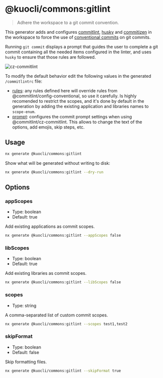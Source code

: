# @kuocli/commons:gitlint

> Adhere the workspace to a git commit convention.

This generator adds and configures [commitlint](https://commitlint.js.org/), [husky](https://typicode.github.io/husky/#/) and [commitizen](http://commitizen.github.io/cz-cli/) in the workspace to force the use of [conventional commits](https://www.conventionalcommits.org/) on git commits.

Running `git commit` displays a prompt that guides the user to complete a git commit containing all the needed items configured in the linter, and uses `husky` to ensure that those rules are followed.

![cz-commitlint](https://commitlint.js.org/assets/cz-commitlint.png)

To modify the default behavior edit the following values in the generated `/commitlintrc` file:

- [rules](https://commitlint.js.org/#/reference-rules): any rules defined here will override rules from @commitlint/config-conventional, so use it carefully. Is highly recomended to restrict the scopes, and it's done by default in the generation by adding the existing application and libraries names to `scope-enum`.
- [prompt](https://commitlint.js.org/#/reference-prompt): configures the commit prompt settings when using @commitlint/cz-commitlint. This allows to change the text of the options, add emojis, skip steps, etc.

## Usage

```bash
nx generate @kuocli/commons:gitlint
```

Show what will be generated without writing to disk:

```bash
nx generate @kuocli/commons:gitlint --dry-run
```

## Options

### appScopes

- Type: boolean
- Default: true

Add existing applications as commit scopes.

```bash
nx generate @kuocli/commons:gitlint --appScopes false
```

### libScopes

- Type: boolean
- Default: true

Add existing libraries as commit scopes.

```bash
nx generate @kuocli/commons:gitlint --libScopes false
```

### scopes

- Type: string

A comma-separated list of custom commit scopes.

```bash
nx generate @kuocli/commons:gitlint --scopes test1,test2
```

### skipFormat

- Type: boolean
- Default: false

Skip formatting files.

```bash
nx generate @kuocli/commons:gitlint --skipFormat true
```
